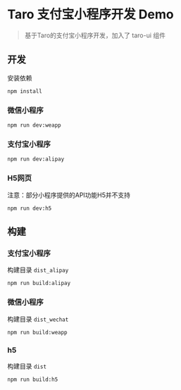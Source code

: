 # Taro 支付宝小程序开发 Demo

> 基于Taro的支付宝小程序开发，加入了 taro-ui 组件

## 开发
安装依赖
```
npm install
```
### 微信小程序

    npm run dev:weapp

### 支付宝小程序 

    npm run dev:alipay

### H5网页
注意：部分小程序提供的API功能H5并不支持

    npm run dev:h5

## 构建

### 支付宝小程序
构建目录 `dist_alipay`

    npm run build:alipay

### 微信小程序 
构建目录 `dist_wechat`

    npm run build:weapp

### h5 
构建目录 `dist`

    npm run build:h5
